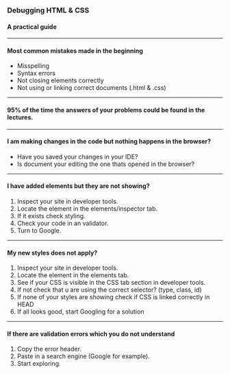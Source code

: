### Debugging HTML & CSS
#### A practical guide


---
				
#### Most common mistakes made in the beginning

* Misspelling
* Syntax errors
* Not closing elements correctly
* Not using or linking correct documents (.html & .css)



---

#### 95% of the time the answers of your problems could be found in the lectures.



---

#### I am making changes in the code but nothing happens in the browser?

* Have you saved your changes in your IDE?
* Is document your editing the one thats opened in the browser?



---

#### I have added elements but they are not showing?

1. Inspect your site in developer tools.
1. Locate the element in the elements/inspector tab.
1. If it exists check styling.
1. Check your code in an validator.
1. Turn to Google.



---
				

#### My new styles does not apply?

1. Inspect your site in developer tools.
1. Locate the element in the elements tab.
1. See if your CSS is visible in the CSS tab section in developer tools.
1. If not check that u are using the correct selector? (type, class, id)
1. If none of your styles are showing check if CSS is linked correctly in HEAD
1. If all looks good, start Googling for a solution



---

#### If there are validation errors which you do not understand

1. Copy the error header.
1. Paste in a search engine (Google for example).
1. Start exploring.